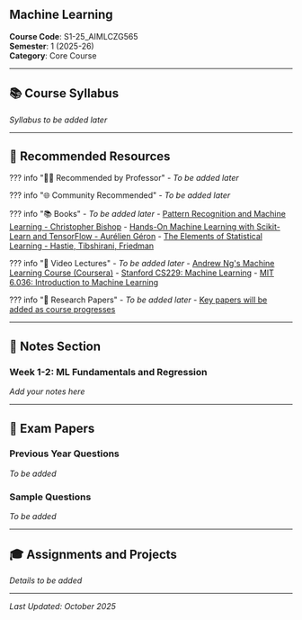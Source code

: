 ## Machine Learning

**Course Code**: S1-25_AIMLCZG565  
**Semester**: 1 (2025-26)  
**Category**: Core Course

---

## 📚 Course Syllabus

*Syllabus to be added later*

---


## 📖 Recommended Resources

??? info "👨‍🏫 Recommended by Professor"
    - *To be added later*

??? info "🌐 Community Recommended"
    - *To be added later*

??? info "📚 Books"
    - *To be added later*
    - [Pattern Recognition and Machine Learning - Christopher Bishop](https://www.springer.com/gp/book/9780387310732)
    - [Hands-On Machine Learning with Scikit-Learn and TensorFlow - Aurélien Géron](https://www.oreilly.com/library/view/hands-on-machine-learning/9781492032632/)
    - [The Elements of Statistical Learning - Hastie, Tibshirani, Friedman](https://web.stanford.edu/~hastie/ElemStatLearn/)

??? info "🎥 Video Lectures"
    - *To be added later*
    - [Andrew Ng's Machine Learning Course (Coursera)](https://www.coursera.org/learn/machine-learning)
    - [Stanford CS229: Machine Learning](https://see.stanford.edu/Course/CS229)
    - [MIT 6.036: Introduction to Machine Learning](https://ocw.mit.edu/courses/electrical-engineering-and-computer-science/6-036-introduction-to-machine-learning-fall-2020/)

??? info "📄 Research Papers"
    - *To be added later*
    - [Key papers will be added as course progresses](#)

---

## 📝 Notes Section

### Week 1-2: ML Fundamentals and Regression
*Add your notes here*


---

## 📄 Exam Papers

### Previous Year Questions
*To be added*

### Sample Questions
*To be added*


---

## 🎓 Assignments and Projects

*Details to be added*

---

*Last Updated: October 2025*
